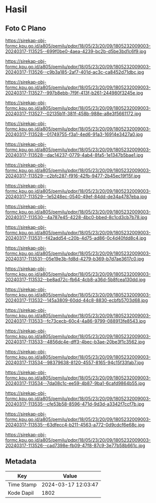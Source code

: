 # Hasil

## Foto C Plano

https://sirekap-obj-formc.kpu.go.id/a805/pemilu/pdpr/18/05/23/20/09/1805232009003-20240317-113525--699f0be0-4aea-4239-bc2b-d5be3bd1c6f9.jpg

https://sirekap-obj-formc.kpu.go.id/a805/pemilu/pdpr/18/05/23/20/09/1805232009003-20240317-113526--c9b3a185-2af7-401d-ac3c-ca8452d71dbc.jpg

https://sirekap-obj-formc.kpu.go.id/a805/pemilu/pdpr/18/05/23/20/09/1805232009003-20240317-113527--997b8ebb-7f9f-413f-b261-244980f3245e.jpg

https://sirekap-obj-formc.kpu.go.id/a805/pemilu/pdpr/18/05/23/20/09/1805232009003-20240317-113527--02135b1f-381f-458b-988e-a8e3f5661172.jpg

https://sirekap-obj-formc.kpu.go.id/a805/pemilu/pdpr/18/05/23/20/09/1805232009003-20240317-113528--01749755-f3a1-4ed6-91a3-16914e3427a0.jpg

https://sirekap-obj-formc.kpu.go.id/a805/pemilu/pdpr/18/05/23/20/09/1805232009003-20240317-113528--dac14237-0779-4ab4-8fa5-1e1347b5bae1.jpg

https://sirekap-obj-formc.kpu.go.id/a805/pemilu/pdpr/18/05/23/20/09/1805232009003-20240317-113529--c2bfc287-f916-42fb-9477-2b45ec19f15f.jpg

https://sirekap-obj-formc.kpu.go.id/a805/pemilu/pdpr/18/05/23/20/09/1805232009003-20240317-113529--1e5248ec-0540-49ef-84dd-de34a4787eba.jpg

https://sirekap-obj-formc.kpu.go.id/a805/pemilu/pdpr/18/05/23/20/09/1805232009003-20240317-113530--4a787e45-4228-4bc0-bbed-8c1cd3cb7b78.jpg

https://sirekap-obj-formc.kpu.go.id/a805/pemilu/pdpr/18/05/23/20/09/1805232009003-20240317-113531--f42add54-c20b-4d75-ad86-0c4d40fdd8c4.jpg

https://sirekap-obj-formc.kpu.go.id/a805/pemilu/pdpr/18/05/23/20/09/1805232009003-20240317-113531--05e19e3b-fd8d-4279-b369-b7d7ae3617c0.jpg

https://sirekap-obj-formc.kpu.go.id/a805/pemilu/pdpr/18/05/23/20/09/1805232009003-20240317-113532--be8ad72c-fb64-4cb8-a36d-5b8fcea130dd.jpg

https://sirekap-obj-formc.kpu.go.id/a805/pemilu/pdpr/18/05/23/20/09/1805232009003-20240317-113532--145a3809-60dd-44c8-8830-ecbfb5703d68.jpg

https://sirekap-obj-formc.kpu.go.id/a805/pemilu/pdpr/18/05/23/20/09/1805232009003-20240317-113533--fc73cecb-60c4-4a86-9799-088913fe8543.jpg

https://sirekap-obj-formc.kpu.go.id/a805/pemilu/pdpr/18/05/23/20/09/1805232009003-20240317-113533--4856dc4e-dff3-4bec-b3ae-20be3f1c3562.jpg

https://sirekap-obj-formc.kpu.go.id/a805/pemilu/pdpr/18/05/23/20/09/1805232009003-20240317-113534--98379638-8120-4557-8165-94c15f33fab7.jpg

https://sirekap-obj-formc.kpu.go.id/a805/pemilu/pdpr/18/05/23/20/09/1805232009003-20240317-113534--7da08c1c-ee59-4b87-9ba1-6cafd9864b55.jpg

https://sirekap-obj-formc.kpu.go.id/a805/pemilu/pdpr/18/05/23/20/09/1805232009003-20240317-113535--cfe53b58-8596-471d-9d3d-a3342f7ccf7b.jpg

https://sirekap-obj-formc.kpu.go.id/a805/pemilu/pdpr/18/05/23/20/09/1805232009003-20240317-113535--63dfecc4-b211-4563-a772-0d9cdcf6e68c.jpg

https://sirekap-obj-formc.kpu.go.id/a805/pemilu/pdpr/18/05/23/20/09/1805232009003-20240317-113526--cad7398e-fb09-47f8-87c9-3e77b58b661c.jpg


## Metadata

| Key        | Value               |
| ---------- | ------------------- |
| Time Stamp | 2024-03-17 12:03:47 |
| Kode Dapil | 1802                |



